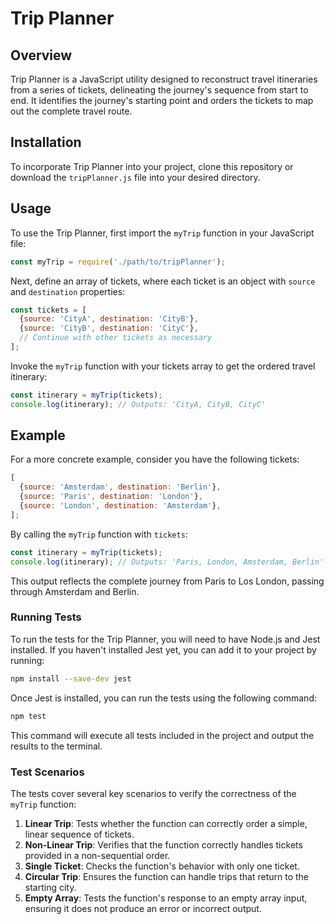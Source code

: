 # Trip Planner

## Overview

Trip Planner is a JavaScript utility designed to reconstruct travel itineraries from a series of tickets, delineating the journey's sequence from start to end. It identifies the journey's starting point and orders the tickets to map out the complete travel route.

## Installation

To incorporate Trip Planner into your project, clone this repository or download the `tripPlanner.js` file into your desired directory.

## Usage

To use the Trip Planner, first import the `myTrip` function in your JavaScript file:

```javascript
const myTrip = require('./path/to/tripPlanner');
```

Next, define an array of tickets, where each ticket is an object with `source` and `destination` properties:

```javascript
const tickets = [
  {source: 'CityA', destination: 'CityB'},
  {source: 'CityB', destination: 'CityC'},
  // Continue with other tickets as necessary
];
```

Invoke the `myTrip` function with your tickets array to get the ordered travel itinerary:

```javascript
const itinerary = myTrip(tickets);
console.log(itinerary); // Outputs: 'CityA, CityB, CityC'
```

## Example

For a more concrete example, consider you have the following tickets:

```javascript
[
  {source: 'Amsterdam', destination: 'Berlin'},
  {source: 'Paris', destination: 'London'},
  {source: 'London', destination: 'Amsterdam'},
];
```

By calling the `myTrip` function with `tickets`:

```javascript
const itinerary = myTrip(tickets);
console.log(itinerary); // Outputs: 'Paris, London, Amsterdam, Berlin'
```

This output reflects the complete journey from Paris to Los London, passing through Amsterdam and Berlin.

### Running Tests

To run the tests for the Trip Planner, you will need to have Node.js and Jest installed. If you haven't installed Jest yet, you can add it to your project by running:

```bash
npm install --save-dev jest
```

Once Jest is installed, you can run the tests using the following command:

```bash
npm test
```

This command will execute all tests included in the project and output the results to the terminal.

### Test Scenarios

The tests cover several key scenarios to verify the correctness of the `myTrip` function:

1. **Linear Trip**: Tests whether the function can correctly order a simple, linear sequence of tickets.
2. **Non-Linear Trip**: Verifies that the function correctly handles tickets provided in a non-sequential order.
3. **Single Ticket**: Checks the function's behavior with only one ticket.
4. **Circular Trip**: Ensures the function can handle trips that return to the starting city.
5. **Empty Array**: Tests the function's response to an empty array input, ensuring it does not produce an error or incorrect output.
